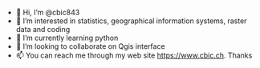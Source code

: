 - 👋 Hi, I’m @cbic843
- 👀 I’m interested in statistics, geographical information systems, raster data and coding
- 🌱 I’m currently learning python
- 💞️ I’m looking to collaborate on Qgis interface
- 📫 You can reach me through my web site https://www.cbic.ch. Thanks

<!---
cbic843/cbic843 is a ✨ special ✨ repository because its `README.md` (this file) appears on your GitHub profile.
You can click the Preview link to take a look at your changes.
--->
